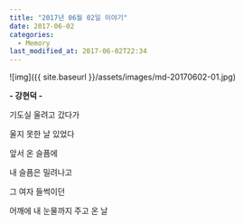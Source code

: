 ```yaml
---
title: "2017년 06월 02일 이야기"
date: 2017-06-02
categories:
  - Memory
last_modified_at: 2017-06-02T22:34
---
```


![img]({{ site.baseurl }}/assets/images/md-20170602-01.jpg)

**- 강현덕 -**

기도실 울려고 갔다가 

울지 못한 날 있었다 

앞서 온 슬픔에 

내 슬픔은 밀려나고 

그 여자 들썩이던 

어깨에 내 눈물까지 주고 온 날